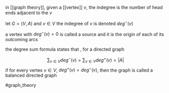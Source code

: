 in [[graph theory]],  given a [[vertex]] $v$, the indegree is the number of head ends adjacent to the $v$

let $G=(V,A)$ and $v\in V$ the indegree of $v$ is denoted $deg^-(v)$

a vertex with $deg^-(v)=0$ is called a source and it is the origin of each of its outcoming arcs

the degree sum formula states that , for a directed graph

$$\sum_{v\in V}deg^-(v)=\sum_{v\in V}deg ^+(v) = |A|$$
if for every vertex $v\in V$, $deg^+(v) = deg ^-(v)$, then the graph is called a balanced directed graph

#graph_theory 